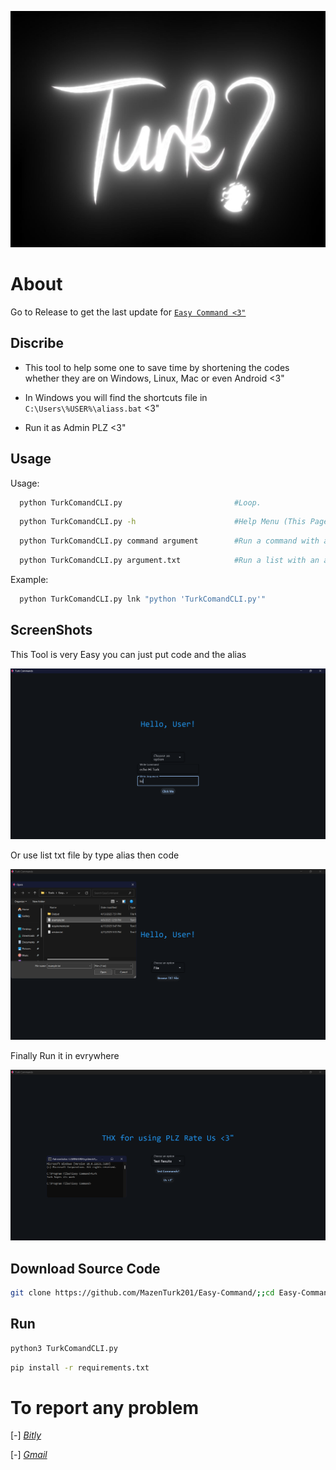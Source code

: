 <p align="center">
<img src="https://raw.githubusercontent.com/MazenTurk201/Trash-Images-Storage/refs/heads/main/Turkk.jpg">
</p>

# About

Go to Release to get the last update for [`Easy Command <3"`](https://github.com/MazenTurk201/Easy-Command/releases)


## Discribe

 * This tool to help some one to save time by shortening the codes whether they are on Windows, Linux, Mac or even Android <3"

 * In Windows you will find the shortcuts file in `C:\Users\%USER%\aliass.bat` <3"

 * Run it as Admin PLZ <3"

## Usage
Usage:
```bash
  python TurkComandCLI.py                         #Loop.
```
```bash
  python TurkComandCLI.py -h                      #Help Menu (This Page).
```
```bash
  python TurkComandCLI.py command argument        #Run a command with an argument.
```
```bash
  python TurkComandCLI.py argument.txt            #Run a list with an argument.
```
Example:
```bash
  python TurkComandCLI.py lnk "python 'TurkComandCLI.py'"
```

## ScreenShots
This Tool is very Easy you can just put code and the alias
<p align="center">
<img src="https://raw.githubusercontent.com/MazenTurk201/Trash-Images-Storage/refs/heads/main/1easycommand.png">
</p>
Or use list txt file by type alias then code
<p align="center">
<img src="https://raw.githubusercontent.com/MazenTurk201/Trash-Images-Storage/refs/heads/main/2easycommand.png">
</p>
Finally Run it in evrywhere
<p align="center">
<img src="https://raw.githubusercontent.com/MazenTurk201/Trash-Images-Storage/refs/heads/main/3easycommand.png">
</p>

## Download Source Code
 ```bash
 git clone https://github.com/MazenTurk201/Easy-Command/;;cd Easy-Command;;chmod +x *
 ```

## Run
 ```bash
 python3 TurkComandCLI.py
 ```
 ```bash
 pip install -r requirements.txt
 ```

 # To report any problem


 [-] [*Bitly*](https://bit.ly/m/MazenTURK)

 [-] [*Gmail*](https://mail.google.com/mail/u/0/#inbox?compose=GTvVlcSKkVTRnqhcdnCKGrmdBNQfSLQrcjrDrrhRXjGpJlNsGLRjBPKpWTHBwbfpvzphhWZzprdvh)

